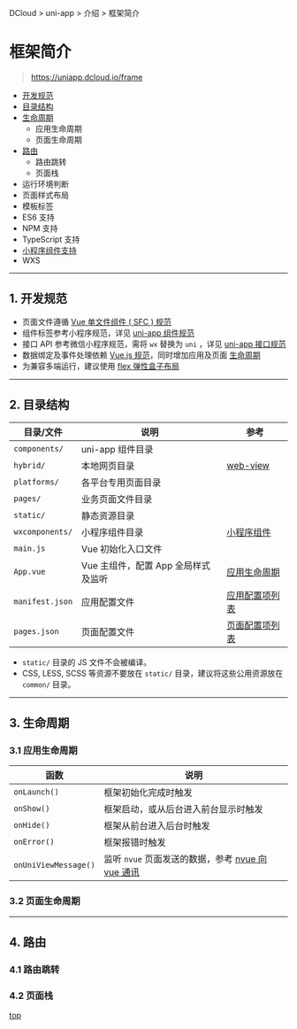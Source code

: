 DCloud > uni-app > 介绍 > 框架简介

# 框架简介

> <https://uniapp.dcloud.io/frame>

- [开发规范](#specification)
- [目录结构](#structure)
- [生命周期](#lifecycle)
  - 应用生命周期
  - 页面生命周期
- [路由](#route)
  - 路由跳转
  - 页面栈
- 运行环境判断
- 页面样式布局
- 模板标签
- ES6 支持
- NPM 支持
- TypeScript 支持
- [小程序组件支持](#mp-components)
- WXS

<hr id="specification"/>

## 1. 开发规范

- 页面文件遵循 [Vue 单文件组件 ( SFC ) 规范](https://vue-loader.vuejs.org/zh/spec.html)
- 组件标签参考小程序规范，详见 [uni-app 组件规范](./component.md)
- 接口 API 参考微信小程序规范，需将 `wx` 替换为 `uni` ，详见 [uni-app 接口规范](./api.md)
- 数据绑定及事件处理依赖 [Vue.js 规范](https://cn.vuejs.org/v2/guide/instance.html)，同时增加应用及页面 [生命周期](#lifecycle)
- 为兼容多端运行，建议使用 [flex 弹性盒子布局](https://developer.mozilla.org/en-US/docs/Web/CSS/CSS_Flexible_Box_Layout)


<hr id="structure"/>

## 2. 目录结构

目录/文件 | 说明 | 参考
-|-|-
`components/` | uni-app 组件目录
`hybrid/` | 本地网页目录 | [web-view](./component.md#web-view)
`platforms/` | 各平台专用页面目录
`pages/` | 业务页面文件目录
`static/` | 静态资源目录
`wxcomponents/` | 小程序组件目录 | [小程序组件](#mp-components)
`main.js` | Vue 初始化入口文件
`App.vue` | Vue 主组件，配置 App 全局样式及监听 | [应用生命周期](#lifecycle)
`manifest.json` | 应用配置文件 | [应用配置项列表](./collocation.md#manifest)
`pages.json` | 页面配置文件 | [页面配置项列表](./collocation.md#pages)

- `static/` 目录的 JS 文件不会被编译。
- CSS, LESS, SCSS 等资源不要放在 `static/` 目录，建议将这些公用资源放在 `common/` 目录。


<hr id="lifecycle">

## 3. 生命周期

### 3.1 应用生命周期

函数 | 说明
-|-
`onLaunch()` | 框架初始化完成时触发
`onShow()` | 框架启动，或从后台进入前台显示时触发
`onHide()` | 框架从前台进入后台时触发
`onError()` | 框架报错时触发
`onUniViewMessage()` | 监听 `nvue` 页面发送的数据，参考 [nvue 向 vue 通讯](https://uniapp.dcloud.io/use-weex?id=nvue-%e5%90%91-vue-%e9%80%9a%e8%ae%af)

### 3.2 页面生命周期


<hr id="route"/>

## 4. 路由

### 4.1 路由跳转

### 4.2 页面栈

[top](#)
